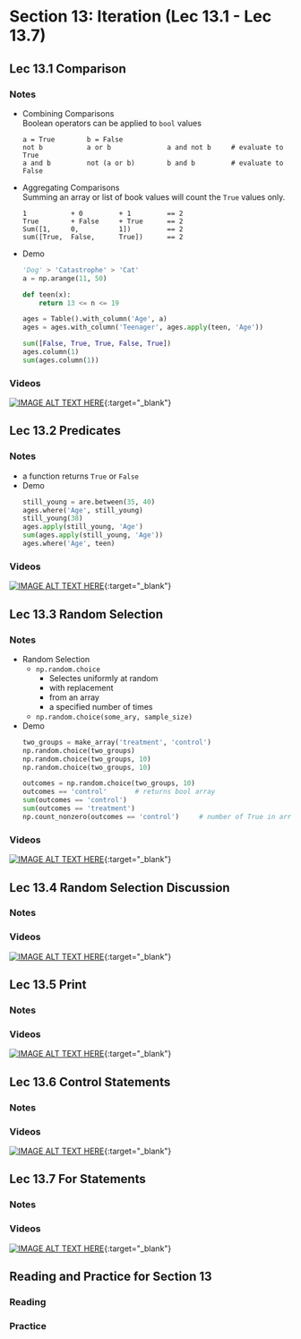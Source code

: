 # Section 13: Iteration (Lec 13.1 - Lec 13.7)

## Lec 13.1 Comparison

### Notes

+ Combining Comparisons  
    Boolean operators can be applied to `bool` values
    ```
    a = True        b = False
    not b           a or b              a and not b     # evaluate to True
    a and b         not (a or b)        b and b         # evaluate to False
    ```
+ Aggregating Comparisons  
    Summing an array or list of book values will count the `True` values only.
    ```
    1           + 0         + 1         == 2
    True        + False     + True      == 2
    Sum([1,     0,          1])         == 2
    sum([True,  False,      True])      == 2
    ```
+ Demo
    ```python
    'Dog' > 'Catastrophe' > 'Cat'
    a = np.arange(11, 50)

    def teen(x):
        return 13 <= n <= 19

    ages = Table().with_column('Age', a)
    ages = ages.with_column('Teenager', ages.apply(teen, 'Age'))

    sum([False, True, True, False, True])
    ages.column(1)
    sum(ages.column(1))
    ```


### Videos

[![IMAGE ALT TEXT HERE](https://img.youtube.com/vi/YOUTUBE_VIDEO_ID_HERE/0.jpg)](https://youtu.be/5zIr9d0KbLI){:target="_blank"}


## Lec 13.2 Predicates

### Notes

+ a function returns `True` or `False`
+ Demo
    ```python
    still_young = are.between(35, 40)
    ages.where('Age', still_young)
    still_young(38)
    ages.apply(still_young, 'Age')
    sum(ages.apply(still_young, 'Age'))
    ages.where('Age', teen)
    ```

### Videos

[![IMAGE ALT TEXT HERE](https://img.youtube.com/vi/YOUTUBE_VIDEO_ID_HERE/0.jpg)](https://youtu.be/f8L0HBo_QYY){:target="_blank"}


## Lec 13.3 Random Selection

### Notes

+ Random Selection
    + `np.random.choice`
        + Selectes uniformly at random
        + with replacement
        + from an array
        + a specified number of times
    + `np.random.choice(some_ary, sample_size)`
+ Demo
    ```python
    two_groups = make_array('treatment', 'control')
    np.random.choice(two_groups)
    np.random.choice(two_groups, 10)
    np.random.choice(two_groups, 10)

    outcomes = np.random.choice(two_groups, 10)
    outcomes == 'control'       # returns bool array
    sum(outcomes == 'control')
    sum(outcomes == 'treatment')
    np.count_nonzero(outcomes == 'control')     # number of True in array
    ```

### Videos

[![IMAGE ALT TEXT HERE](https://img.youtube.com/vi/YOUTUBE_VIDEO_ID_HERE/0.jpg)](https://youtu.be/tOczQUu4PBg){:target="_blank"}


## Lec 13.4 Random Selection Discussion

### Notes


### Videos

[![IMAGE ALT TEXT HERE](https://img.youtube.com/vi/YOUTUBE_VIDEO_ID_HERE/0.jpg)](https://youtu.be/gbF9s7xeUKw){:target="_blank"}


## Lec 13.5 Print

### Notes


### Videos

[![IMAGE ALT TEXT HERE](https://img.youtube.com/vi/YOUTUBE_VIDEO_ID_HERE/0.jpg)](https://youtu.be/Hejj5yWdoQo){:target="_blank"}


## Lec 13.6 Control Statements

### Notes


### Videos

[![IMAGE ALT TEXT HERE](https://img.youtube.com/vi/YOUTUBE_VIDEO_ID_HERE/0.jpg)](https://youtu.be/FuTri6BqicM){:target="_blank"}


## Lec 13.7 For Statements

### Notes


### Videos

[![IMAGE ALT TEXT HERE](https://img.youtube.com/vi/YOUTUBE_VIDEO_ID_HERE/0.jpg)](https://youtu.be/hieXCRBU1WE){:target="_blank"}


## Reading and Practice for Section 13

### Reading


### Practice



